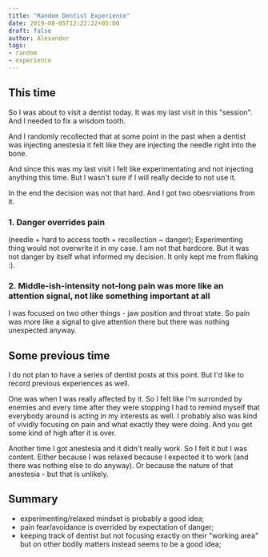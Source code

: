 ```yaml
---
title: "Random Dentist Experience"
date: 2019-08-05T12:22:22+05:00
draft: false
author: Alexander
tags:
- random
- experience
---
```


## This time

So I was about to visit a dentist today.
It was my last visit in this "session".
And I needed to fix a wisdom tooth.

And I randomly recollected that at some point in the past when a dentist was injecting anestesia
it felt like they are injecting the needle right into the bone.

And since this was my last visit I felt like experimentating and not injecting anything this time.
But I wasn't sure if I will really decide to not use it.

In the end the decision was not that hard.
And I got two obesrviations from it.

### 1. Danger overrides pain

(needle + hard to access tooth + recollection ~ danger);
Experimenting thing would not overwrite it in my case. I am not that hardcore.
But it was not danger by itself what informed my decision.
It only kept me from flaking :).

### 2. Middle-ish-intensity not-long pain was more like an attention signal, not like something important at all

I was focused on two other things - jaw position and throat state.
So pain was more like a signal to give attention there but there was nothing unexpected anyway.

## Some previous time

I do not plan to have a series of dentist posts at this point.
But I'd like to record previous experiences as well.

One was when I was really affected by it.
So I felt like I'm surronded by enemies and every time after they were stopping
I had to remind myself that everybody around is acting in my interests as well.
I probably also was kind of vividly focusing on pain and what exactly they were doing.
And you get some kind of high after it is over.

Another time I got anestesia and it didn't really work.
So I felt it but I was content.
Either because I was relaxed because I expected it to work (and there was nothing else to do anyway).
Or because the nature of that anestesia - but that is unlikely.

## Summary

- experimenting/relaxed mindset is probably a good idea;
- pain fear/avoidance is overrided by expectation of danger;
- keeping track of dentist but not focusing exactly on their "working area" but on other bodily matters instead seems to be a good idea;
